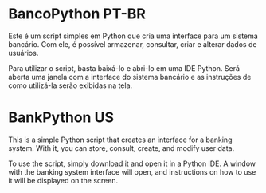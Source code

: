 # BancoPython PT-BR

Este é um script simples em Python que cria uma interface para um sistema bancário. Com ele, é possível armazenar, consultar, criar e alterar dados de usuários.

Para utilizar o script, basta baixá-lo e abri-lo em uma IDE Python. Será aberta uma janela com a interface do sistema bancário e as instruções de como utilizá-la serão exibidas na tela.

# BankPython US

This is a simple Python script that creates an interface for a banking system. With it, you can store, consult, create, and modify user data.

To use the script, simply download it and open it in a Python IDE. A window with the banking system interface will open, and instructions on how to use it will be displayed on the screen.
